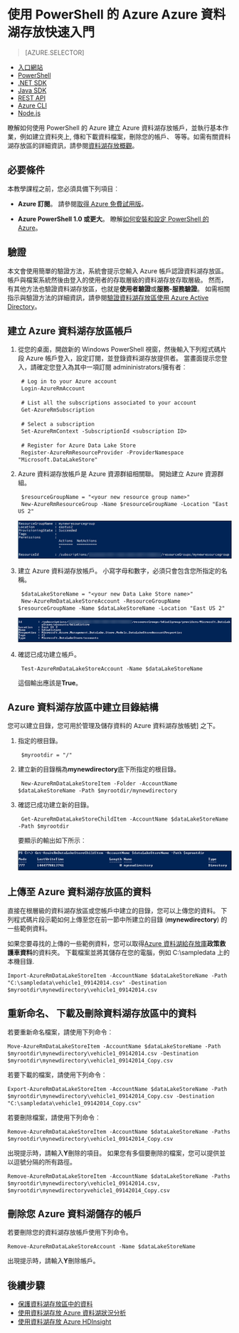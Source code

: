 <properties
   pageTitle="開始使用資料湖存放 |Azure"
   description="使用 PowerShell 的 Azure 建立資料湖存放帳戶，並執行基本作業"
   services="data-lake-store"
   documentationCenter=""
   authors="nitinme"
   manager="jhubbard"
   editor="cgronlun"/>

<tags
   ms.service="data-lake-store"
   ms.devlang="na"
   ms.topic="hero-article"
   ms.tgt_pltfrm="na"
   ms.workload="big-data"
   ms.date="10/04/2016"
   ms.author="nitinme"/>

# <a name="get-started-with-azure-data-lake-store-using-azure-powershell"></a>使用 PowerShell 的 Azure Azure 資料湖存放快速入門

> [AZURE.SELECTOR]
- [入口網站](data-lake-store-get-started-portal.md)
- [PowerShell](data-lake-store-get-started-powershell.md)
- [.NET SDK](data-lake-store-get-started-net-sdk.md)
- [Java SDK](data-lake-store-get-started-java-sdk.md)
- [REST API](data-lake-store-get-started-rest-api.md)
- [Azure CLI](data-lake-store-get-started-cli.md)
- [Node.js](data-lake-store-manage-use-nodejs.md)

瞭解如何使用 PowerShell 的 Azure 建立 Azure 資料湖存放帳戶，並執行基本作業，例如建立資料夾上, 傳和下載資料檔案，刪除您的帳戶、 等等。如需有關資料湖存放區的詳細資訊，請參閱[資料湖存放概觀](data-lake-store-overview.md)。

## <a name="prerequisites"></a>必要條件

本教學課程之前，您必須具備下列項目︰

* **Azure 訂閱**。 請參閱[取得 Azure 免費試用版](https://azure.microsoft.com/pricing/free-trial/)。

* **Azure PowerShell 1.0 或更大**。 瞭解[如何安裝和設定 PowerShell 的 Azure](../powershell-install-configure.md)。

## <a name="authentication"></a>驗證

本文會使用簡單的驗證方法，系統會提示您輸入 Azure 帳戶認證資料湖存放區。 帳戶與檔案系統然後由登入的使用者的存取層級的資料湖存放存取層級。 然而，有其他方法也驗證資料湖存放區，也就是**使用者驗證**或**服務-服務驗證**。 如需相關指示與驗證方法的詳細資訊，請參閱[驗證資料湖存放區使用 Azure Active Directory](data-lake-store-authenticate-using-active-directory.md)。

## <a name="create-an-azure-data-lake-store-account"></a>建立 Azure 資料湖存放區帳戶

1. 從您的桌面，開啟新的 Windows PowerShell 視窗，然後輸入下列程式碼片段 Azure 帳戶登入，設定訂閱，並登錄資料湖存放提供者。 當畫面提示您登入，請確定您登入為其中一項訂閱 admininistrators/擁有者︰

        # Log in to your Azure account
        Login-AzureRmAccount

        # List all the subscriptions associated to your account
        Get-AzureRmSubscription

        # Select a subscription
        Set-AzureRmContext -SubscriptionId <subscription ID>

        # Register for Azure Data Lake Store
        Register-AzureRmResourceProvider -ProviderNamespace "Microsoft.DataLakeStore"


2. Azure 資料湖存放帳戶是 Azure 資源群組相關聯。 開始建立 Azure 資源群組。

        $resourceGroupName = "<your new resource group name>"
        New-AzureRmResourceGroup -Name $resourceGroupName -Location "East US 2"

    ![建立 Azure 資源群組](./media/data-lake-store-get-started-powershell/ADL.PS.CreateResourceGroup.png "建立 Azure 資源群組")

2. 建立 Azure 資料湖存放帳戶。 小寫字母和數字，必須只會包含您所指定的名稱。

        $dataLakeStoreName = "<your new Data Lake Store name>"
        New-AzureRmDataLakeStoreAccount -ResourceGroupName $resourceGroupName -Name $dataLakeStoreName -Location "East US 2"

    ![建立 Azure 資料湖存放區帳戶](./media/data-lake-store-get-started-powershell/ADL.PS.CreateADLAcc.png "建立 Azure 資料湖存放區帳戶")

3. 確認已成功建立帳戶。

        Test-AzureRmDataLakeStoreAccount -Name $dataLakeStoreName

    這個輸出應該是**True**。

## <a name="create-directory-structures-in-your-azure-data-lake-store"></a>Azure 資料湖存放區中建立目錄結構

您可以建立目錄，您可用於管理及儲存資料的 Azure 資料湖存放帳號] 之下。

1. 指定的根目錄。

        $myrootdir = "/"

2. 建立新的目錄稱為**mynewdirectory**底下所指定的根目錄。

        New-AzureRmDataLakeStoreItem -Folder -AccountName $dataLakeStoreName -Path $myrootdir/mynewdirectory

3. 確認已成功建立新的目錄。

        Get-AzureRmDataLakeStoreChildItem -AccountName $dataLakeStoreName -Path $myrootdir

    要顯示的輸出如下所示︰

    ![驗證目錄](./media/data-lake-store-get-started-powershell/ADL.PS.Verify.Dir.Creation.png "驗證目錄")


## <a name="upload-data-to-your-azure-data-lake-store"></a>上傳至 Azure 資料湖存放區的資料

直接在根層級的資料湖存放區或您帳戶中建立的目錄，您可以上傳您的資料。 下列程式碼片段示範如何上傳至您在前一節中所建立的目錄 (**mynewdirectory**) 的一些範例資料。

如果您要尋找的上傳的一些範例資料，您可以取得[Azure 資料湖給存放庫](https://github.com/MicrosoftBigData/usql/tree/master/Examples/Samples/Data/AmbulanceData)**政策救護車資料**的資料夾。 下載檔案並將其儲存在您的電腦，例如 C:\sampledata 上的本機目錄\.

    Import-AzureRmDataLakeStoreItem -AccountName $dataLakeStoreName -Path "C:\sampledata\vehicle1_09142014.csv" -Destination $myrootdir\mynewdirectory\vehicle1_09142014.csv


## <a name="rename-download-and-delete-data-from-your-data-lake-store"></a>重新命名、 下載及刪除資料湖存放區中的資料

若要重新命名檔案，請使用下列命令︰

    Move-AzureRmDataLakeStoreItem -AccountName $dataLakeStoreName -Path $myrootdir\mynewdirectory\vehicle1_09142014.csv -Destination $myrootdir\mynewdirectory\vehicle1_09142014_Copy.csv

若要下載的檔案，請使用下列命令︰

    Export-AzureRmDataLakeStoreItem -AccountName $dataLakeStoreName -Path $myrootdir\mynewdirectory\vehicle1_09142014_Copy.csv -Destination "C:\sampledata\vehicle1_09142014_Copy.csv"

若要刪除檔案，請使用下列命令︰

    Remove-AzureRmDataLakeStoreItem -AccountName $dataLakeStoreName -Paths $myrootdir\mynewdirectory\vehicle1_09142014_Copy.csv

出現提示時，請輸入**Y**刪除的項目。 如果您有多個要刪除的檔案，您可以提供並以逗號分隔的所有路徑。

    Remove-AzureRmDataLakeStoreItem -AccountName $dataLakeStoreName -Paths $myrootdir\mynewdirectory\vehicle1_09142014.csv, $myrootdir\mynewdirectoryvehicle1_09142014_Copy.csv

## <a name="delete-your-azure-data-lake-store-account"></a>刪除您 Azure 資料湖儲存的帳戶

若要刪除您的資料湖存放帳戶使用下列命令。

    Remove-AzureRmDataLakeStoreAccount -Name $dataLakeStoreName

出現提示時，請輸入**Y**刪除帳戶。


## <a name="next-steps"></a>後續步驟

- [保護資料湖存放區中的資料](data-lake-store-secure-data.md)
- [使用資料湖存放 Azure 資料湖狀況分析](../data-lake-analytics/data-lake-analytics-get-started-portal.md)
- [使用資料湖存放 Azure HDInsight](data-lake-store-hdinsight-hadoop-use-portal.md)
